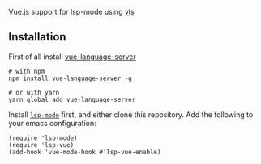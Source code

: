 Vue.js support for lsp-mode using [vls](https://github.com/vuejs/vetur/tree/master/server)

## Installation

First of all install [vue-language-server](https://github.com/vuejs/vetur/tree/master/server)

``` shell
# with npm
npm install vue-language-server -g

# or with yarn
yarn global add vue-language-server
```


Install [`lsp-mode`](https://github.com/emacs-lsp/lsp-mode) first, and either clone
this repository. Add the following to your emacs configuration:

``` emacs-lisp
(require 'lsp-mode)
(require 'lsp-vue)
(add-hook 'vue-mode-hook #'lsp-vue-enable)
```
